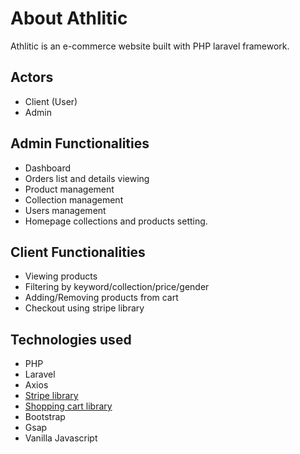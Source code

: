 # About Athlitic

Athlitic is an e-commerce website built with PHP laravel framework.
## Actors
- Client (User)
- Admin
## Admin Functionalities
- Dashboard
- Orders list and details viewing
- Product management
- Collection management
- Users management
- Homepage collections and products setting.
## Client Functionalities
- Viewing products
- Filtering by keyword/collection/price/gender
- Adding/Removing products from cart
- Checkout using stripe library
## Technologies used

- PHP
- Laravel
- Axios
- <a href="https://github.com/stripe/stripe-php.git">Stripe library</a>
- <a href="https://github.com/bumbummen99/LaravelShoppingcart.git">Shopping cart library</a>
- Bootstrap
- Gsap
- Vanilla Javascript
